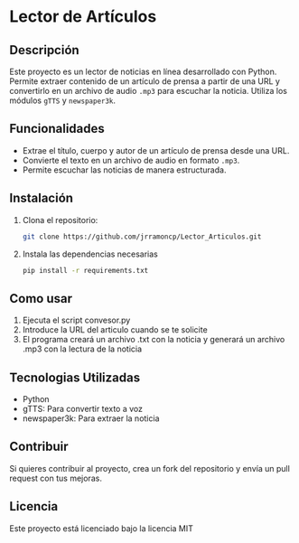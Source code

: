 # Lector de Artículos

## Descripción

Este proyecto es un lector de noticias en línea desarrollado con Python. Permite extraer contenido de un artículo de prensa a partir de una URL y convertirlo en un archivo de audio `.mp3` para escuchar la noticia. Utiliza los módulos `gTTS` y `newspaper3k`.

## Funcionalidades

- Extrae el título, cuerpo y autor de un artículo de prensa desde una URL.
- Convierte el texto en un archivo de audio en formato `.mp3`.
- Permite escuchar las noticias de manera estructurada.

## Instalación

1. Clona el repositorio:
   ```bash
   git clone https://github.com/jrramoncp/Lector_Articulos.git
2. Instala las dependencias necesarias
    ```bash
    pip install -r requirements.txt

## Como usar

1. Ejecuta el script convesor.py
2. Introduce la URL del articulo cuando se te solicite
3. El programa creará un archivo .txt con la noticia y generará un archivo .mp3 con la lectura de la noticia

## Tecnologias Utilizadas

 - Python
 - gTTS: Para convertir texto a voz
 - newspaper3k: Para extraer la noticia

## Contribuir

Si quieres contribuir al proyecto, crea un fork del repositorio y envía un pull request con tus mejoras. 

## Licencia

Este proyecto está licenciado bajo la licencia MIT